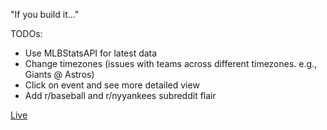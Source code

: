 "If you build it..."

TODOs:

- Use MLBStatsAPI for latest data
- Change timezones (issues with teams across different timezones. e.g., Giants @ Astros)
- Click on event and see more detailed view
- Add r/baseball and r/nyyankees subreddit flair

[Live](https://www.garykangaroo.com/calendarofdreams)